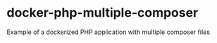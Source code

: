 # docker-php-multiple-composer
Example of a dockerized PHP application with multiple composer files
